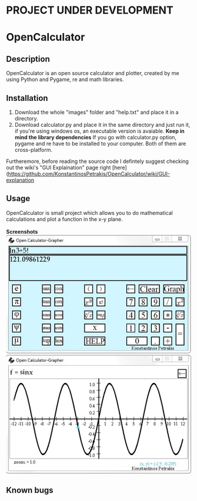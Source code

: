 # PROJECT UNDER DEVELOPMENT 

# OpenCalculator

## Description
OpenCalculator is an open source calculator and plotter, created by me using Python and Pygame, re and math libraries.

## Installation
1. Download the whole "images" folder and "help.txt" and place it in a directory.
2. Download calculator.py and place it in the same directory and just run it, if you're using windows os, an executable version is avaiable. 
**Keep in mind the library dependencies**
If you go with calculator.py option, pygame and re have to be installed to your computer. Both of them are cross-platform. 


Furtheremore, before reading the source code I defintely suggest checking out the wiki's "GUI Explaination" 
page right [here](https://github.com/KonstantinosPetrakis/OpenCalculator/wiki/GUI-explanation

## Usage
OpenCalculator is small project which allows you to do mathematical calculations and plot a function in the x-y plane. 
<br> <br>
**Screenshots**
<br>
![Screenshot1](/wiki_files/screenshot1.jpg)
<br>
![Screenshot2](/wiki_files/screenshot2.jpg)

## Known bugs
